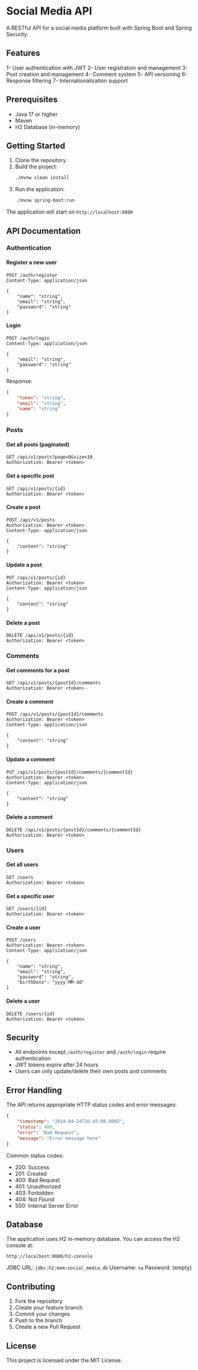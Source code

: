 # Social Media API

A RESTful API for a social media platform built with Spring Boot and Spring Security.

## Features

1- User authentication with JWT
2- User registration and management
3- Post creation and management
4- Comment system
5- API versioning
6- Response filtering
7- Internationalization support


## Prerequisites

- Java 17 or higher
- Maven
- H2 Database (in-memory)

## Getting Started

1. Clone the repository
2. Build the project:
   ```bash
   ./mvnw clean install
   ```
3. Run the application:
   ```bash
   ./mvnw spring-boot:run
   ```

The application will start on `http://localhost:8080`

## API Documentation

### Authentication

#### Register a new user
```http
POST /auth/register
Content-Type: application/json

{
    "name": "string",
    "email": "string",
    "password": "string"
}
```

#### Login
```http
POST /auth/login
Content-Type: application/json

{
    "email": "string",
    "password": "string"
}
```

Response:
```json
{
    "token": "string",
    "email": "string",
    "name": "string"
}
```

### Posts

#### Get all posts (paginated)
```http
GET /api/v1/posts?page=0&size=10
Authorization: Bearer <token>
```

#### Get a specific post
```http
GET /api/v1/posts/{id}
Authorization: Bearer <token>
```

#### Create a post
```http
POST /api/v1/posts
Authorization: Bearer <token>
Content-Type: application/json

{
    "content": "string"
}
```

#### Update a post
```http
PUT /api/v1/posts/{id}
Authorization: Bearer <token>
Content-Type: application/json

{
    "content": "string"
}
```

#### Delete a post
```http
DELETE /api/v1/posts/{id}
Authorization: Bearer <token>
```

### Comments

#### Get comments for a post
```http
GET /api/v1/posts/{postId}/comments
Authorization: Bearer <token>
```

#### Create a comment
```http
POST /api/v1/posts/{postId}/comments
Authorization: Bearer <token>
Content-Type: application/json

{
    "content": "string"
}
```

#### Update a comment
```http
PUT /api/v1/posts/{postId}/comments/{commentId}
Authorization: Bearer <token>
Content-Type: application/json

{
    "content": "string"
}
```

#### Delete a comment
```http
DELETE /api/v1/posts/{postId}/comments/{commentId}
Authorization: Bearer <token>
```

### Users

#### Get all users
```http
GET /users
Authorization: Bearer <token>
```

#### Get a specific user
```http
GET /users/{id}
Authorization: Bearer <token>
```

#### Create a user
```http
POST /users
Authorization: Bearer <token>
Content-Type: application/json

{
    "name": "string",
    "email": "string",
    "password": "string",
    "birthDate": "yyyy-MM-dd"
}
```

#### Delete a user
```http
DELETE /users/{id}
Authorization: Bearer <token>
```

## Security

- All endpoints except `/auth/register` and `/auth/login` require authentication
- JWT tokens expire after 24 hours
- Users can only update/delete their own posts and comments

## Error Handling

The API returns appropriate HTTP status codes and error messages:

```json
{
    "timestamp": "2024-04-24T16:45:00.000Z",
    "status": 400,
    "error": "Bad Request",
    "message": "Error message here"
}
```

Common status codes:
- 200: Success
- 201: Created
- 400: Bad Request
- 401: Unauthorized
- 403: Forbidden
- 404: Not Found
- 500: Internal Server Error

## Database

The application uses H2 in-memory database. You can access the H2 console at:
```
http://localhost:8080/h2-console
```

JDBC URL: `jdbc:h2:mem:social_media_db`
Username: `sa`
Password: (empty)

## Contributing

1. Fork the repository
2. Create your feature branch
3. Commit your changes
4. Push to the branch
5. Create a new Pull Request

## License

This project is licensed under the MIT License.

